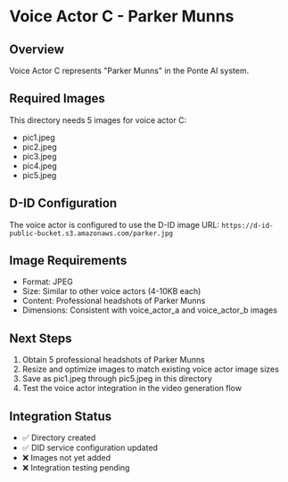 # Voice Actor C - Parker Munns

## Overview
Voice Actor C represents "Parker Munns" in the Ponte AI system.

## Required Images
This directory needs 5 images for voice actor C:
- pic1.jpeg
- pic2.jpeg  
- pic3.jpeg
- pic4.jpeg
- pic5.jpeg

## D-ID Configuration
The voice actor is configured to use the D-ID image URL:
`https://d-id-public-bucket.s3.amazonaws.com/parker.jpg`

## Image Requirements
- Format: JPEG
- Size: Similar to other voice actors (4-10KB each)
- Content: Professional headshots of Parker Munns
- Dimensions: Consistent with voice_actor_a and voice_actor_b images

## Next Steps
1. Obtain 5 professional headshots of Parker Munns
2. Resize and optimize images to match existing voice actor image sizes
3. Save as pic1.jpeg through pic5.jpeg in this directory
4. Test the voice actor integration in the video generation flow

## Integration Status
- ✅ Directory created
- ✅ DID service configuration updated
- ❌ Images not yet added
- ❌ Integration testing pending 